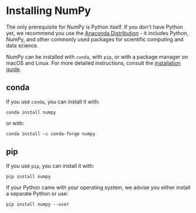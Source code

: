 # Installing NumPy

The only prerequisite for NumPy is Python itself. If you don't have Python yet, we recommend you use the [Anaconda Distribution](https://www.anaconda.com/distribution) - it includes Python, NumPy, and other commonly used packages for scientific computing and data science.

NumPy can be installed with `conda`, with `pip`, or with a package manager on macOS and Linux. For more detailed instructions, consult the [installation guide](to_be_added_to_the_docs).

## conda
If you use `conda`, you can install it with:

```
conda install numpy
```

or with:

```
conda install -c conda-forge numpy
```

## pip

If you use `pip`, you can install it with:

```
pip install numpy
```

If your Python came with your operating system, we advise you either install a separate Python or use:

```
pip install numpy --user
```
